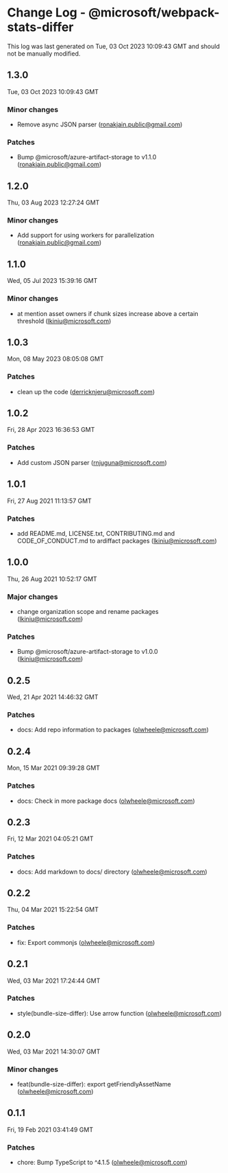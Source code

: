 # Change Log - @microsoft/webpack-stats-differ

This log was last generated on Tue, 03 Oct 2023 10:09:43 GMT and should not be manually modified.

<!-- Start content -->

## 1.3.0

Tue, 03 Oct 2023 10:09:43 GMT

### Minor changes

- Remove async JSON parser (ronakjain.public@gmail.com)

### Patches

- Bump @microsoft/azure-artifact-storage to v1.1.0 (ronakjain.public@gmail.com)

## 1.2.0

Thu, 03 Aug 2023 12:27:24 GMT

### Minor changes

- Add support for using workers for parallelization (ronakjain.public@gmail.com)

## 1.1.0

Wed, 05 Jul 2023 15:39:16 GMT

### Minor changes

- at mention asset owners if chunk sizes increase above a certain threshold (lkiniu@microsoft.com)

## 1.0.3

Mon, 08 May 2023 08:05:08 GMT

### Patches

- clean up the code (derricknjeru@microsoft.com)

## 1.0.2

Fri, 28 Apr 2023 16:36:53 GMT

### Patches

- Add custom JSON parser (rnjuguna@microsoft.com)

## 1.0.1

Fri, 27 Aug 2021 11:13:57 GMT

### Patches

- add README.md, LICENSE.txt, CONTRIBUTING.md and CODE_OF_CONDUCT.md to ardiffact packages (lkiniu@microsoft.com)

## 1.0.0

Thu, 26 Aug 2021 10:52:17 GMT

### Major changes

- change organization scope and rename packages (lkiniu@microsoft.com)

### Patches

- Bump @microsoft/azure-artifact-storage to v1.0.0 (lkiniu@microsoft.com)

## 0.2.5

Wed, 21 Apr 2021 14:46:32 GMT

### Patches

- docs: Add repo information to packages (olwheele@microsoft.com)

## 0.2.4

Mon, 15 Mar 2021 09:39:28 GMT

### Patches

- docs: Check in more package docs (olwheele@microsoft.com)

## 0.2.3

Fri, 12 Mar 2021 04:05:21 GMT

### Patches

- docs: Add markdown to docs/ directory (olwheele@microsoft.com)

## 0.2.2

Thu, 04 Mar 2021 15:22:54 GMT

### Patches

- fix: Export commonjs (olwheele@microsoft.com)

## 0.2.1

Wed, 03 Mar 2021 17:24:44 GMT

### Patches

- style(bundle-size-differ): Use arrow function (olwheele@microsoft.com)

## 0.2.0

Wed, 03 Mar 2021 14:30:07 GMT

### Minor changes

- feat(bundle-size-differ): export getFriendlyAssetName (olwheele@microsoft.com)

## 0.1.1

Fri, 19 Feb 2021 03:41:49 GMT

### Patches

- chore: Bump TypeScript to ^4.1.5 (olwheele@microsoft.com)
